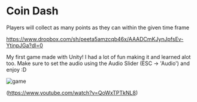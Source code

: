 # Coin Dash
Players will collect as many points as they can within the given time frame

https://www.dropbox.com/sh/peeta5amzcqb46x/AAADCmKJynJpfsEv-YtinpJGa?dl=0

My first game made with Unity! I had a lot of fun making it and learned alot too. Make sure to set the audio using the Audio Slider (ESC -> 'Audio') and enjoy :D

![game](https://user-images.githubusercontent.com/42984201/113255251-986d1480-9295-11eb-9bbc-dda74f5d0122.PNG)

(https://www.youtube.com/watch?v=QoWxTPTkNL8)
